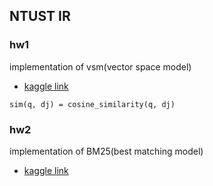 ## NTUST IR
### hw1
implementation of vsm(vector space model)

* [kaggle link](https://www.kaggle.com/c/2020-information-retrieval-and-applications/leaderboard)

```
sim(q, dj) = cosine_similarity(q, dj)
```

### hw2
implementation of BM25(best matching model)

* [kaggle link](https://www.kaggle.com/c/2020-information-retrieval-and-applications-hw2/leaderboard)


